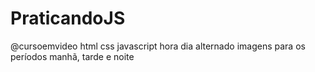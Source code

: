 # PraticandoJS
@cursoemvideo
html
css
javascript
hora dia
alternado imagens para os períodos manhã, tarde e noite
